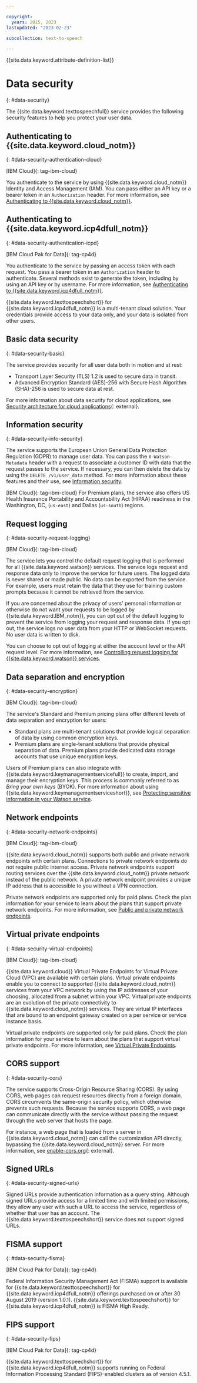 ```yaml
---

copyright:
  years: 2015, 2023
lastupdated: "2023-02-23"

subcollection: text-to-speech

---
```


{{site.data.keyword.attribute-definition-list}}

# Data security
{: #data-security}

The {{site.data.keyword.texttospeechfull}} service provides the following security features to help you protect your user data.

## Authenticating to {{site.data.keyword.cloud_notm}}
{: #data-security-authentication-cloud}

[IBM Cloud]{: tag-ibm-cloud}

You authenticate to the service by using {{site.data.keyword.cloud_notm}} Identity and Access Management (IAM). You can pass either an API key or a bearer token in an `Authorization` header. For more information, see [Authenticating to {{site.data.keyword.cloud_notm}}](/docs/watson?topic=watson-iam#gs-credential-cloud).

## Authenticating to {{site.data.keyword.icp4dfull_notm}}
{: #data-security-authentication-icpd}

[IBM Cloud Pak for Data]{: tag-cp4d}

You authenticate to the service by passing an access token with each request. You pass a bearer token in an `Authorization` header to authenticate. Several methods exist to generate the token, including by using an API key or by username. For more information, see [Authenticating to {{site.data.keyword.icp4dfull_notm}}](/docs/watson?topic=watson-iam#gs-credential-cpd).

{{site.data.keyword.texttospeechshort}} for {{site.data.keyword.icp4dfull_notm}} is a multi-tenant cloud solution. Your credentials provide access to your data only, and your data is isolated from other users.

## Basic data security
{: #data-security-basic}

The service provides security for all user data both in motion and at rest:

-   Transport Layer Security (TLS) 1.2 is used to secure data in transit.
-   Advanced Encryption Standard (AES)-256 with Secure Hash Algorithm (SHA)-256 is used to secure data at rest.

For more information about data security for cloud applications, see [Security architecture for cloud applications](https://www.ibm.com/topics/data-security){: external}.

## Information security
{: #data-security-info-security}

The service supports the European Union General Data Protection Regulation (GDPR) to manage user data. You can pass the `X-Watson-Metadata` header with a request to associate a customer ID with data that the request passes to the service. If necessary, you can then delete the data by using the `DELETE /v1/user_data` method. For more information about these features and their use, see [Information security](/docs/text-to-speech?topic=text-to-speech-information-security).

[IBM Cloud]{: tag-ibm-cloud} For Premium plans, the service also offers US Health Insurance Portability and Accountability Act (HIPAA) readiness in the Washington, DC, (`us-east`) and Dallas (`us-south`) regions.

## Request logging
{: #data-security-request-logging}

[IBM Cloud]{: tag-ibm-cloud}

The service lets you control the default request logging that is performed for all {{site.data.keyword.watson}} services. The service logs request and response data only to improve the service for future users. The logged data is never shared or made public. No data can be exported from the service. For example, users must retain the data that they use for training custom prompts because it cannot be retrieved from the service.

If you are concerned about the privacy of users' personal information or otherwise do not want your requests to be logged by {{site.data.keyword.IBM_notm}}, you can opt out of the default logging to prevent the service from logging your request and response data. If you opt out, the service logs *no* user data from your HTTP or WebSocket requests. No user data is written to disk.

You can choose to opt out of logging at either the account level or the API request level. For more information, see [Controlling request logging for {{site.data.keyword.watson}} services](/docs/watson?topic=watson-gs-logging-overview).

## Data separation and encryption
{: #data-security-encryption}

[IBM Cloud]{: tag-ibm-cloud}

The service's Standard and Premium pricing plans offer different levels of data separation and encryption for users:

-   Standard plans are multi-tenant solutions that provide logical separation of data by using common encryption keys.
-   Premium plans are single-tenant solutions that provide physical separation of data. Premium plans provide dedicated data storage accounts that use unique encryption keys.

Users of Premium plans can also integrate with {{site.data.keyword.keymanagementservicefull}} to create, import, and manage their encryption keys. This process is commonly referred to as *Bring your own keys* (BYOK). For more information about using {{site.data.keyword.keymanagementserviceshort}}, see [Protecting sensitive information in your Watson service](/docs/watson-knowledge-studio?topic=watson-keyservice).

## Network endpoints
{: #data-security-network-endpoints}

[IBM Cloud]{: tag-ibm-cloud}

{{site.data.keyword.cloud_notm}} supports both public and private network endpoints with certain plans. Connections to private network endpoints do not require public internet access. Private network endpoints support routing services over the {{site.data.keyword.cloud_notm}} private network instead of the public network. A private network endpoint provides a unique IP address that is accessible to you without a VPN connection.

Private network endpoints are supported only for paid plans. Check the plan information for your service to learn about the plans that support private network endpoints. For more information, see [Public and private network endpoints](/docs/text-to-speech?topic=text-to-speech-public-private-endpoints).

## Virtual private endpoints
{: #data-security-virtual-endpoints}

[IBM Cloud]{: tag-ibm-cloud}

{{site.data.keyword.cloud}} Virtual Private Endpoints for Virtual Private Cloud (VPC) are available with certain plans. Virtual private endpoints enable you to connect to supported {{site.data.keyword.cloud_notm}} services from your VPC network by using the IP addresses of your choosing, allocated from a subnet within your VPC. Virtual private endpoints are an evolution of the private connectivity to {{site.data.keyword.cloud_notm}} services. They are virtual IP interfaces that are bound to an endpoint gateway created on a per service or service instance basis.

Virtual private endpoints are supported only for paid plans. Check the plan information for your service to learn about the plans that support virtual private endpoints. For more information, see [Virtual Private Endpoints](/docs/text-to-speech?topic=text-to-speech-virtual-private-endpoints).

## CORS support
{: #data-security-cors}

The service supports Cross-Origin Resource Sharing (CORS). By using CORS, web pages can request resources directly from a foreign domain. CORS circumvents the same-origin security policy, which otherwise prevents such requests. Because the service supports CORS, a web page can communicate directly with the service without passing the request through the web server that hosts the page.

For instance, a web page that is loaded from a server in {{site.data.keyword.cloud_notm}} can call the customization API directly, bypassing the {{site.data.keyword.cloud_notm}} server. For more information, see [enable-cors.org](https://enable-cors.org/){: external}.

## Signed URLs
{: #data-security-signed-urls}

Signed URLs provide authentication information as a query string. Although signed URLs provide access for a limited time and with limited permissions, they allow any user with such a URL to access the service, regardless of whether that user has an account. The {{site.data.keyword.texttospeechshort}} service does not support signed URLs.

## FISMA support
{: #data-security-fisma}

[IBM Cloud Pak for Data]{: tag-cp4d}

Federal Information Security Management Act (FISMA) support is available for {{site.data.keyword.texttospeechshort}} for {{site.data.keyword.icp4dfull_notm}} offerings purchased on or after 30 August 2019 (version 1.0.1). {{site.data.keyword.texttospeechshort}} for {{site.data.keyword.icp4dfull_notm}} is FISMA High Ready.

## FIPS support
{: #data-security-fips}

[IBM Cloud Pak for Data]{: tag-cp4d}

{{site.data.keyword.texttospeechshort}} for {{site.data.keyword.icp4dfull_notm}} supports running on Federal Information Processing Standard (FIPS)-enabled clusters as of version 4.5.1.
